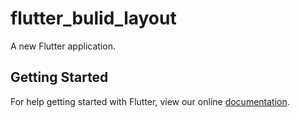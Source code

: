 # flutter_bulid_layout

A new Flutter application.

## Getting Started

For help getting started with Flutter, view our online
[documentation](https://flutter.io/).
